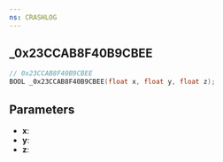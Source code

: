 ```yaml
---
ns: CRASHLOG
---
```

## _0x23CCAB8F40B9CBEE

```c
// 0x23CCAB8F40B9CBEE
BOOL _0x23CCAB8F40B9CBEE(float x, float y, float z);
```

## Parameters
* **x**:
* **y**:
* **z**:
